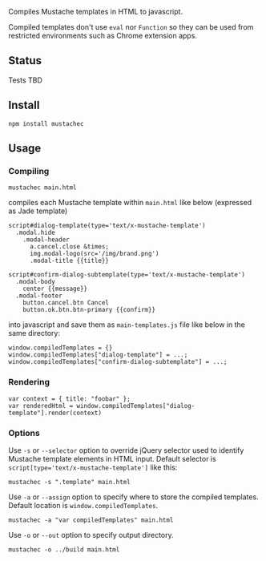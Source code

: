 Compiles Mustache templates in HTML to javascript.

Compiled templates don't use `eval` nor `Function` so they can
be used from restricted environments such as Chrome extension
apps.

## Status

Tests TBD

## Install

    npm install mustachec

## Usage

### Compiling

    mustachec main.html

compiles each Mustache template within `main.html` like below (expressed as Jade template)

    script#dialog-template(type='text/x-mustache-template')
      .modal.hide
        .modal-header
          a.cancel.close &times;
          img.modal-logo(src='/img/brand.png')
          .modal-title {{title}}

    script#confirm-dialog-subtemplate(type='text/x-mustache-template')
      .modal-body
        center {{message}}
      .modal-footer
        button.cancel.btn Cancel
        button.ok.btn.btn-primary {{confirm}}

into javascript and save them as `main-templates.js` file like below
in the same directory:

    window.compiledTemplates = {}
    window.compiledTemplates["dialog-template"] = ...;
    window.compiledTemplates["confirm-dialog-subtemplate"] = ...;

### Rendering

    var context = { title: "foobar" };
    var renderedHtml = window.compiledTemplates["dialog-template"].render(context)

### Options

Use `-s` or `--selector` option to override jQuery selector used to identify Mustache template elements in HTML input. Default selector is `script[type='text/x-mustache-template']` like this:

    mustachec -s ".template" main.html

Use `-a` or `--assign` option to specify where to store the compiled templates.
Default location is `window.compiledTemplates`.

    mustachec -a "var compiledTemplates" main.html

Use `-o` or `--out` option to specify output directory.

    mustachec -o ../build main.html

